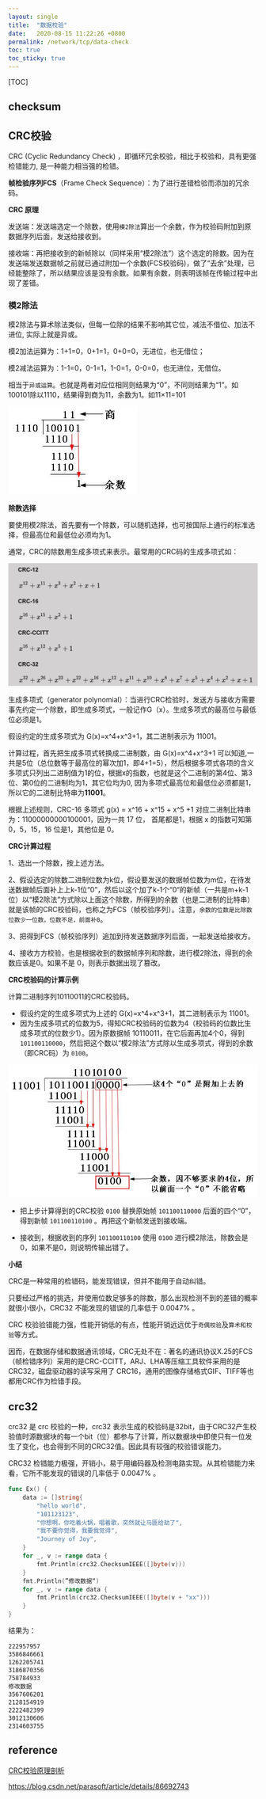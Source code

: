 ```yaml
---
layout: single
title:  "数据校验"
date:   2020-08-15 11:22:26 +0800
permalink: /network/tcp/data-check
toc: true
toc_sticky: true
---
```




[TOC]

## checksum



## CRC校验

CRC (Cyclic Redundancy Check) ，即循环冗余校验，相比于校验和，具有更强检错能力, 是一种能力相当强的检错。

**帧检验序列FCS**（Frame Check Sequence）：为了进行差错检验而添加的冗余码。

**CRC 原理**

发送端：发送端选定一个除数，使用`模2除法`算出一个余数，作为校验码附加到原数据序列后面，发送给接收到。

接收端：再把接收到的新帧除以（同样采用“模2除法”）这个选定的除数。因为在发送端发送数据帧之前就已通过附加一个余数(FCS校验码)，做了“去余”处理，已经能整除了，所以结果应该是没有余数。如果有余数，则表明该帧在传输过程中出现了差错。

### 模2除法

模2除法与算术除法类似，但每一位除的结果不影响其它位，减法不借位、加法不进位, 实际上就是异或。

模2加法运算为：1+1=0，0+1=1，0+0=0，无进位，也无借位；

模2减法运算为：1-1=0，0-1=1，1-0=1，0-0=0，也无进位，无借位。

相当于`异或运算`。也就是两者对应位相同则结果为“0”，不同则结果为“1”。如100101除以1110，结果得到商为11，余数为1。如11×11=101

![crc-mod2-1](img/crc-mod2-1.jpg)

**除数选择**

要使用模2除法，首先要有一个除数，可以随机选择，也可按国际上通行的标准选择，但最高位和最低位必须均为1。

通常，CRC的除数用生成多项式来表示。最常用的CRC码的生成多项式如：

![12.crc-1](img/12.crc-1.png)

生成多项式（generator polynomial）：当进行CRC检验时，发送方与接收方需要事先约定一个除数，即生成多项式，一般记作G（x）。生成多项式的最高位与最低位必须是1。

假设约定的生成多项式为 G(x)=x^4+x^3+1，其二进制表示为 11001。

计算过程，首先把生成多项式转换成二进制数，由 G(x)=x^4+x^3+1 可以知道,一共是5位（总位数等于最高位的幂次加1，即4+1=5），然后根据多项式各项的含义多项式只列出二进制值为1的位，根据x的指数，也就是这个二进制的第4位、第3位、第0位的二进制均为1，其它位均为0, 因为多项式最高位和最低位必须都是1，所以它的二进制比特串为**11001**。

根据上述规则，CRC-16 多项式 g(x) = x^16 + x^15 + x^5 +1 对应二进制比特串为：11000000000100001，因为一共 17 位， 首尾都是1，根据 x 的指数可知第 0，5，15，16 位是1，其他位是 0。



**CRC计算过程**

1、选出一个除数，按上述方法。

2、假设选定的除数二进制位数为k位，假设要发送的数据帧位数为m位，在待发送数据帧后面补上上k-1位“0”，然后以这个加了k-1个“0“的新帧（一共是m+k-1位）以“模2除法”方式除以上面这个除数，所得到的余数（也是二进制的比特串）就是该帧的CRC校验码，也称之为FCS（帧校验序列）。注意，`余数的位数是比除数位数少一位数，位数不足，前面补0`。

3、把得到FCS（帧校验序列）追加到待发送数据序列后面，一起发送给接收方。

4、接收方方校验，也是根据收到的数据帧序列和除数，进行模2除法，得到的余数应该是0。如果不是 0，则表示数据出现了篡改。



**CRC校验码的计算示例**

计算二进制序列10110011的CRC校验码。

- 假设约定的生成多项式为上述的 G(x)=x^4+x^3+1，其二进制表示为 11001。
- 因为生成多项式的位数为5，得知CRC校验码的位数为4（校验码的位数比生成多项式的位数少1）。因为原数据帧 10110011，在它后面再加4个0，得到 `101100110000`，然后把这个数以“模2除法”方式除以生成多项式，得到的余数（即CRC码）为 `0100`。

![12.crc-2](img/12.crc-2.jpg)

- 把上步计算得到的CRC校验 `0100` 替换原始帧 `101100110000` 后面的四个“0”，得到新帧 `101100110100` 。再把这个新帧发送到接收端。

- 接收到，根据收到的序列 `101100110100` 使用 `0100` 进行模2除法，除数会是0，如果不是0，则说明传输出错了。



**小结**

CRC是一种常用的检错码，能发现错误，但并不能用于自动纠错。

只要经过严格的挑选，并使用位数足够多的除数，那么出现检测不到的差错的概率就很小很小，CRC32 不能发现的错误的几率低于 0.0047% 。

CRC 校验验错能力强，性能开销低的有点，性能开销远远优于`奇偶校验`及`算术和校验`等方式。

因而，在数据存储和数据通讯领域，CRC无处不在：著名的通讯协议X.25的FCS（帧检错序列）采用的是CRC-CCITT，ARJ、LHA等压缩工具软件采用的是CRC32，磁盘驱动器的读写采用了 CRC16，通用的图像存储格式GIF、TIFF等也都用CRC作为检错手段。



## crc32

crc32 是 crc 校验的一种，crc32 表示生成的校验码是32bit，由于CRC32产生校验值时源数据块的每一个bit（位）都参与了计算，所以数据块中即使只有一位发生了变化，也会得到不同的CRC32值。因此具有较强的校验错误能力。

CRC32 检错能力极强，开销小，易于用编码器及检测电路实现。从其检错能力来看，它所不能发现的错误的几率低于 0.0047% 。



```go
func Ex() {
	data := []string{
		"hello world",
		"101123123",
		"你想啊，你吃着火锅，唱着歌，突然就让马匪给劫了",
		"我不要你觉得，我要我觉得",
		"Journey of Joy",
	}
	for _, v := range data {
		fmt.Println(crc32.ChecksumIEEE([]byte(v)))
	}
	fmt.Println(”修改数据“)
	for _, v := range data {
		fmt.Println(crc32.ChecksumIEEE([]byte(v + "xx")))
	}
}

```

结果为：

```
222957957
3586846661
1262205741
3186870356
758784933
修改数据
3567606201
2128154919
2222482399
3012130606
2314603755
```



























## reference

[CRC校验原理剖析](https://blog.51cto.com/winda/1063951)

https://blog.csdn.net/parasoft/article/details/86692743